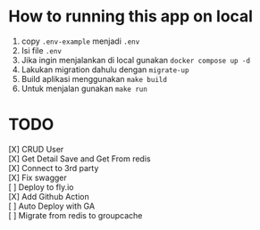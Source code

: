 # How to running this app on local
1. copy `.env-example` menjadi `.env`
2. Isi file `.env`
3. Jika ingin menjalankan di local gunakan `docker compose up -d`
4. Lakukan migration dahulu dengan `migrate-up`
5. Build aplikasi menggunakan `make build`
6. Untuk menjalan gunakan `make run`

# TODO
[X] CRUD User   
[X] Get Detail Save and Get From redis   
[X] Connect to 3rd party   
[X] Fix swagger   
[ ] Deploy to fly.io   
[X] Add Github Action   
[ ] Auto Deploy with GA   
[ ] Migrate from redis to groupcache
